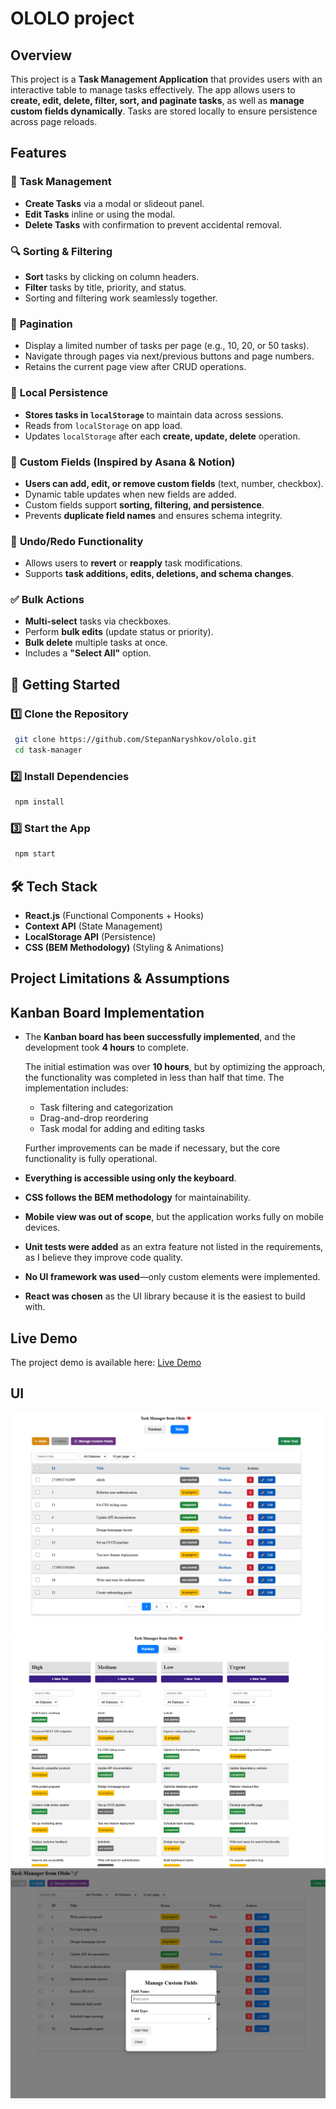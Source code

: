 # OLOLO project

## Overview
This project is a **Task Management Application** that provides users with an interactive table to manage tasks effectively. The app allows users to **create, edit, delete, filter, sort, and paginate tasks**, as well as **manage custom fields dynamically**. Tasks are stored locally to ensure persistence across page reloads.

## Features
### 📝 **Task Management**
- **Create Tasks** via a modal or slideout panel.
- **Edit Tasks** inline or using the modal.
- **Delete Tasks** with confirmation to prevent accidental removal.

### 🔍 **Sorting & Filtering**
- **Sort** tasks by clicking on column headers.
- **Filter** tasks by title, priority, and status.
- Sorting and filtering work seamlessly together.

### 📑 **Pagination**
- Display a limited number of tasks per page (e.g., 10, 20, or 50 tasks).
- Navigate through pages via next/previous buttons and page numbers.
- Retains the current page view after CRUD operations.

### 📌 **Local Persistence**
- **Stores tasks in `localStorage`** to maintain data across sessions.
- Reads from `localStorage` on app load.
- Updates `localStorage` after each **create, update, delete** operation.

### 🔧 **Custom Fields** (Inspired by Asana & Notion)
- **Users can add, edit, or remove custom fields** (text, number, checkbox).
- Dynamic table updates when new fields are added.
- Custom fields support **sorting, filtering, and persistence**.
- Prevents **duplicate field names** and ensures schema integrity.

### 🔄 **Undo/Redo Functionality**
- Allows users to **revert** or **reapply** task modifications.
- Supports **task additions, edits, deletions, and schema changes**.

### ✅ **Bulk Actions**
- **Multi-select** tasks via checkboxes.
- Perform **bulk edits** (update status or priority).
- **Bulk delete** multiple tasks at once.
- Includes a **"Select All"** option.

## 🚀 **Getting Started**
### **1️⃣ Clone the Repository**
```sh
 git clone https://github.com/StepanNaryshkov/ololo.git
 cd task-manager
```

### **2️⃣ Install Dependencies**
```sh
 npm install
```

### **3️⃣ Start the App**
```sh
 npm start
```

## 🛠 **Tech Stack**
- **React.js** (Functional Components + Hooks)
- **Context API** (State Management)
- **LocalStorage API** (Persistence)
- **CSS (BEM Methodology)** (Styling & Animations)

## **Project Limitations & Assumptions**
## Kanban Board Implementation

- The **Kanban board has been successfully implemented**, and the development took **4 hours** to complete. 

    The initial estimation was over **10 hours**, but by optimizing the approach, the functionality was completed in less than half that time. The implementation includes:
    - Task filtering and categorization
    - Drag-and-drop reordering
    - Task modal for adding and editing tasks

    Further improvements can be made if necessary, but the core functionality is fully operational.
- **Everything is accessible using only the keyboard**.
- **CSS follows the BEM methodology** for maintainability.
- **Mobile view was out of scope**, but the application works fully on mobile devices.
- **Unit tests were added** as an extra feature not listed in the requirements, as I believe they improve code quality.
- **No UI framework was used**—only custom elements were implemented.
- **React was chosen** as the UI library because it is the easiest to build with.

## **Live Demo**
The project demo is available here: [Live Demo](https://ololo-peach.vercel.app/)

## **UI**
![main view](main-view.png)
![kanban view](kanban-view.png)
![custom fields modal](manage-custom-fields.png)

